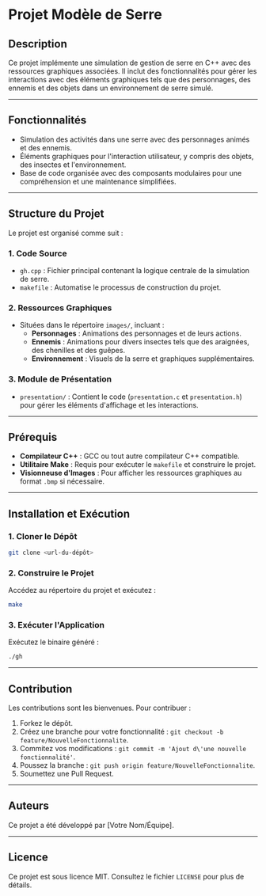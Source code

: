 # Projet Modèle de Serre

## Description

Ce projet implémente une simulation de gestion de serre en C++ avec des ressources graphiques associées. Il inclut des fonctionnalités pour gérer les interactions avec des éléments graphiques tels que des personnages, des ennemis et des objets dans un environnement de serre simulé.

---

## Fonctionnalités

- Simulation des activités dans une serre avec des personnages animés et des ennemis.
- Éléments graphiques pour l'interaction utilisateur, y compris des objets, des insectes et l'environnement.
- Base de code organisée avec des composants modulaires pour une compréhension et une maintenance simplifiées.

---

## Structure du Projet

Le projet est organisé comme suit :

### 1. **Code Source**

- `gh.cpp` : Fichier principal contenant la logique centrale de la simulation de serre.
- `makefile` : Automatise le processus de construction du projet.

### 2. **Ressources Graphiques**

- Situées dans le répertoire `images/`, incluant :
  - **Personnages** : Animations des personnages et de leurs actions.
  - **Ennemis** : Animations pour divers insectes tels que des araignées, des chenilles et des guêpes.
  - **Environnement** : Visuels de la serre et graphiques supplémentaires.

### 3. **Module de Présentation**

- `presentation/` : Contient le code (`presentation.c` et `presentation.h`) pour gérer les éléments d'affichage et les interactions.

---

## Prérequis

- **Compilateur C++** : GCC ou tout autre compilateur C++ compatible.
- **Utilitaire Make** : Requis pour exécuter le `makefile` et construire le projet.
- **Visionneuse d'Images** : Pour afficher les ressources graphiques au format `.bmp` si nécessaire.

---

## Installation et Exécution

### 1. **Cloner le Dépôt**

```bash
git clone <url-du-dépôt>
```

### 2. **Construire le Projet**

Accédez au répertoire du projet et exécutez :

```bash
make
```

### 3. **Exécuter l'Application**

Exécutez le binaire généré :

```bash
./gh
```

---

## Contribution

Les contributions sont les bienvenues. Pour contribuer :

1. Forkez le dépôt.
2. Créez une branche pour votre fonctionnalité : `git checkout -b feature/NouvelleFonctionnalite`.
3. Commitez vos modifications : `git commit -m 'Ajout d\'une nouvelle fonctionnalité'`.
4. Poussez la branche : `git push origin feature/NouvelleFonctionnalite`.
5. Soumettez une Pull Request.

---

## Auteurs

Ce projet a été développé par [Votre Nom/Équipe].

---

## Licence

Ce projet est sous licence MIT. Consultez le fichier `LICENSE` pour plus de détails.

